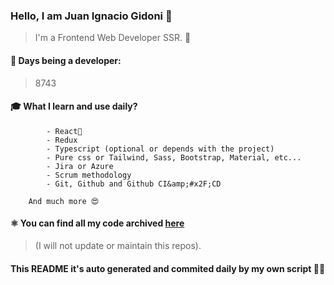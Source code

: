 ### Hello, I am Juan Ignacio Gidoni 🤘
  
  > I&#39;m a Frontend Web Developer SSR. 🍻
  
  #### 🚀 Days being a developer: 
  
  > 8743
  
  #### 🎓 What I learn and use daily?
  
  >   
            - React🍻
            - Redux
            - Typescript (optional or depends with the project)
            - Pure css or Tailwind, Sass, Bootstrap, Material, etc...
            - Jira or Azure
            - Scrum methodology
            - Git, Github and Github CI&amp;#x2F;CD
        
        And much more 😍
  
  #### ⚛️ You can find all my code archived [here](https:&#x2F;&#x2F;github.com&#x2F;JuanGidoni&#x2F;archive)
  
  > (I will not update or maintain this repos).
  
  #### This README it&#39;s auto generated and commited daily by my own script 🚀😍
  